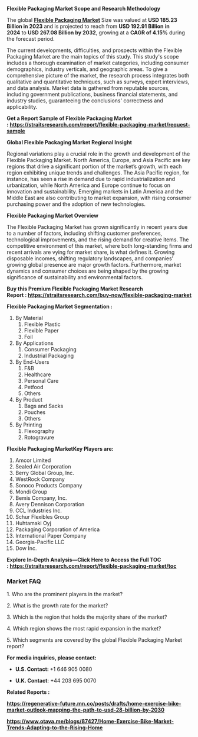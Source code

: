 <p><strong>Flexible Packaging Market Scope and Research Methodology</strong></p>
<p>The global&nbsp;<strong><a href="https://straitsresearch.com/report/flexible-packaging-market">Flexible Packaging Market</a>&nbsp;</strong>Size was valued at&nbsp;<strong>USD 185.23 Billion in 2023</strong>&nbsp;and is projected to reach from&nbsp;<strong>USD 192.91 Billion</strong>&nbsp;<strong>in 2024</strong>&nbsp;to&nbsp;<strong>USD 267.08 Billion by 2032</strong>, growing at a&nbsp;<strong>CAGR of 4.15%</strong>&nbsp;during the forecast period.</p>
<p>The current developments, difficulties, and prospects within the Flexible Packaging Market are the main topics of this study. This study's scope includes a thorough examination of market categories, including consumer demographics, industry verticals, and geographic areas. To give a comprehensive picture of the market, the research process integrates both qualitative and quantitative techniques, such as surveys, expert interviews, and data analysis. Market data is gathered from reputable sources, including government publications, business financial statements, and industry studies, guaranteeing the conclusions' correctness and applicability.</p>
<p><strong>Get a Report Sample of&nbsp;Flexible Packaging Market :&nbsp;<a href="https://straitsresearch.com/report/flexible-packaging-market/request-sample">https://straitsresearch.com/report/flexible-packaging-market/request-sample</a>&nbsp;</strong></p>
<p><strong>Global Flexible Packaging Market Regional Insight</strong></p>
<p>Regional variations play a crucial role in the growth and development of the Flexible Packaging Market. North America, Europe, and Asia Pacific are key regions that drive a significant portion of the market&rsquo;s growth, with each region exhibiting unique trends and challenges. The Asia Pacific region, for instance, has seen a rise in demand due to rapid industrialization and urbanization, while North America and Europe continue to focus on innovation and sustainability. Emerging markets in Latin America and the Middle East are also contributing to market expansion, with rising consumer purchasing power and the adoption of new technologies.</p>
<p><strong>Flexible Packaging Market&nbsp;Overview</strong></p>
<p>The Flexible Packaging Market has grown significantly in recent years due to a number of factors, including shifting customer preferences, technological improvements, and the rising demand for creative items. The competitive environment of this market, where both long-standing firms and recent arrivals are vying for market share, is what defines it. Growing disposable incomes, shifting regulatory landscapes, and companies' growing global presence are major growth factors. Furthermore, market dynamics and consumer choices are being shaped by the growing significance of sustainability and environmental factors.</p>
<p><strong>Buy this Premium&nbsp;Flexible Packaging Market Research Report&nbsp;:&nbsp;<a href="https://straitsresearch.com/buy-now/flexible-packaging-market"><u>https://straitsresearch.com/buy-now/flexible-packaging-market</u></a></strong></p>
<p><strong>Flexible Packaging Market&nbsp;Segmentation :&nbsp;</strong></p>
<ol>
<li>By Material
<ol>
<li>Flexible Plastic</li>
<li>Flexible Paper</li>
<li>Foil</li>
</ol>
</li>
<li>By Applications
<ol>
<li>Consumer Packaging</li>
<li>Industrial Packaging</li>
</ol>
</li>
<li>By End-Users
<ol>
<li>F&amp;B</li>
<li>Healthcare</li>
<li>Personal Care</li>
<li>Petfood</li>
<li>Others</li>
</ol>
</li>
<li>By Product
<ol>
<li>Bags and Sacks</li>
<li>Pouches</li>
<li>Others</li>
</ol>
</li>
<li>By Printing
<ol>
<li>Flexography</li>
<li>Rotogravure</li>
</ol>
</li>
</ol>
<p><strong>Flexible Packaging MarketKey Players are:</strong></p>
<ol>
<li>Amcor Limited</li>
<li>Sealed Air Corporation</li>
<li>Berry Global Group, Inc.</li>
<li>WestRock Company</li>
<li>Sonoco Products Company</li>
<li>Mondi Group</li>
<li>Bemis Company, Inc.</li>
<li>Avery Dennison Corporation</li>
<li>CCL Industries Inc.</li>
<li>Schur Flexibles Group</li>
<li>Huhtamaki Oyj</li>
<li>Packaging Corporation of America</li>
<li>International Paper Company</li>
<li>Georgia-Pacific LLC</li>
<li>Dow Inc.</li>
</ol>
<p><strong>Explore In-Depth Analysis&mdash;Click Here to Access the Full TOC :&nbsp;<a href="https://straitsresearch.com/report/flexible-packaging-market/toc">https://straitsresearch.com/report/flexible-packaging-market/toc</a>&nbsp;</strong></p>
<h3>Market FAQ</h3>
<p>1. Who are the prominent players in the market?</p>
<p>2. What is the growth rate for the market?</p>
<p>3. Which is the region that holds the majority share of the market?</p>
<p>4. Which region shows the most rapid expansion in the market?</p>
<p>5. Which segments are covered by the global&nbsp;Flexible Packaging Market report?</p>
<p><strong>For media inquiries, please contact:</strong></p>
<ul>
<li><strong>U.S. Contact:&nbsp;</strong>+1 646 905 0080</li>
</ul>
<ul>
<li><strong>U.K. Contact</strong>: +44 203 695 0070</li>
</ul>
<p><strong>Related Reports :&nbsp;</strong></p>
<p><strong><a href="https://regenerative-future.mn.co/posts/drafts/home-exercise-bike-market-outlook-mapping-the-path-to-usd-28-billion-by-2030">https://regenerative-future.mn.co/posts/drafts/home-exercise-bike-market-outlook-mapping-the-path-to-usd-28-billion-by-2030</a></strong></p>
<p><strong><a href="https://www.otava.me/blogs/87427/Home-Exercise-Bike-Market-Trends-Adapting-to-the-Rising-Home">https://www.otava.me/blogs/87427/Home-Exercise-Bike-Market-Trends-Adapting-to-the-Rising-Home</a><br /></strong></p>
